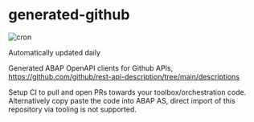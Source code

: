 # generated-github
![cron](https://github.com/abap-openapi/generated-github/workflows/cron/badge.svg)

Automatically updated daily

Generated ABAP OpenAPI clients for Github APIs, https://github.com/github/rest-api-description/tree/main/descriptions

Setup CI to pull and open PRs towards your toolbox/orchestration code. Alternatively copy paste the code into ABAP AS, direct import of this repository via tooling is not supported.
